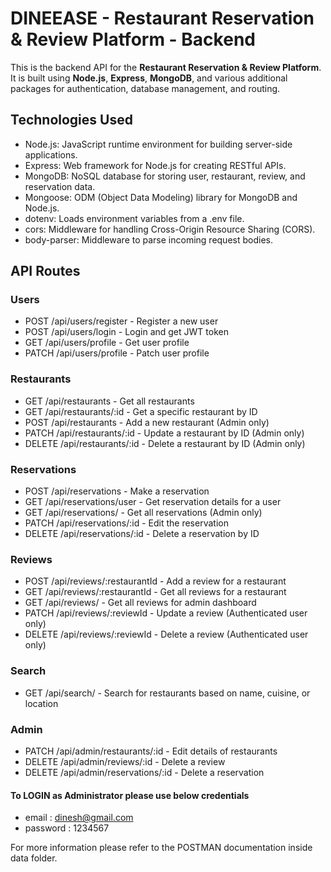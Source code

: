 # DINEEASE - Restaurant Reservation & Review Platform - Backend

This is the backend API for the **Restaurant Reservation & Review Platform**. It is built using **Node.js**, **Express**, **MongoDB**, and various additional packages for authentication, database management, and routing.

## Technologies Used

- Node.js: JavaScript runtime environment for building server-side applications.
- Express: Web framework for Node.js for creating RESTful APIs.
- MongoDB: NoSQL database for storing user, restaurant, review, and reservation data.
- Mongoose: ODM (Object Data Modeling) library for MongoDB and Node.js.
- dotenv: Loads environment variables from a .env file.
- cors: Middleware for handling Cross-Origin Resource Sharing (CORS).
- body-parser: Middleware to parse incoming request bodies.

## API Routes

### Users

- POST /api/users/register - Register a new user
- POST /api/users/login - Login and get JWT token
- GET /api/users/profile - Get user profile
- PATCH /api/users/profile - Patch user profile

### Restaurants

- GET /api/restaurants - Get all restaurants
- GET /api/restaurants/:id - Get a specific restaurant by ID
- POST /api/restaurants - Add a new restaurant (Admin only)
- PATCH /api/restaurants/:id - Update a restaurant by ID (Admin only)
- DELETE /api/restaurants/:id - Delete a restaurant by ID (Admin only)

### Reservations

- POST /api/reservations - Make a reservation
- GET /api/reservations/user - Get reservation details for a user
- GET /api/reservations/ - Get all reservations (Admin only)
- PATCH /api/reservations/:id - Edit the reservation
- DELETE /api/reservations/:id - Delete a reservation by ID

### Reviews

- POST /api/reviews/:restaurantId - Add a review for a restaurant
- GET /api/reviews/:restaurantId - Get all reviews for a restaurant
- GET /api/reviews/ - Get all reviews for admin dashboard
- PATCH /api/reviews/:reviewId - Update a review (Authenticated user only)
- DELETE /api/reviews/:reviewId - Delete a review (Authenticated user only)

### Search

- GET /api/search/ - Search for restaurants based on name, cuisine, or location

### Admin

- PATCH /api/admin/restaurants/:id - Edit details of restaurants
- DELETE /api/admin/reviews/:id - Delete a review
- DELETE /api/admin/reservations/:id - Delete a reservation

#### To LOGIN as Administrator please use below credentials

- email : dinesh@gmail.com
- password : 1234567

For more information please refer to the POSTMAN documentation inside data folder.
